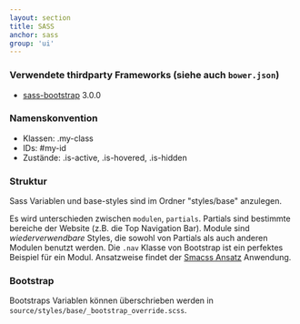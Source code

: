 ```yaml
---
layout: section
title: SASS
anchor: sass
group: 'ui'
---
```


### Verwendete thirdparty Frameworks (siehe auch `bower.json`)

* [sass-bootstrap](https://github.com/jlong/sass-bootstrap) 3.0.0

### Namenskonvention

* Klassen: .my-class
* IDs: #my-id
* Zustände: .is-active, .is-hovered, .is-hidden



### Struktur

Sass Variablen und base-styles sind im Ordner "styles/base" anzulegen.

Es wird unterschieden zwischen `modulen`, `partials`. Partials sind bestimmte bereiche der Website (z.B. die Top Navigation Bar).
Module sind *wiederverwendbare* Styles, die sowohl von Partials als auch anderen Modulen benutzt werden. Die `.nav` Klasse von Bootstrap ist ein perfektes Beispiel für ein Modul.
Ansatzweise findet der [Smacss Ansatz](http://smacss.com/) Anwendung.

### Bootstrap

Bootstraps Variablen können überschrieben werden in `source/styles/base/_bootstrap_override.scss`.